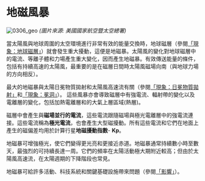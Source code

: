 # 地磁風暴

![0306_geo](./static/0306_geo.jpg)
*(圖片來源: 美國國家航空暨太空總署)*

當太陽風與地球周圍的太空環境進行非常有效的能量交換時，地球磁層（參閱[「現象：地球磁層」](/#/zh_hk/section/phenomena/earth-magnetosphere)）就會發生重大擾動，這便是地磁暴。太陽風的變化對地球磁層中的電流、等離子體和力場產生重大變化，因而產生地磁暴。有效傳送能量的條件，包括有持續高速的太陽風，最重要的是在磁層日間時太陽風磁場向南（與地球力場的方向相反）。

最大的地磁暴與太陽日冕物質拋射和太陽風高速流有關（參閱[「現象：日冕物質拋射」](/#/zh_hk/section/phenomena/coronal-mass-ejections)和[「現象：冕洞」](/#/zh_hk/section/phenomena/coronal-holes)）。 這些風暴亦會導致磁層中有強電流、輻射帶的變化以及電離層的變化，包括加熱電離層和的大氣上層區域(熱層)。

磁層中會產生與**磁場並行的電流**，這些電流跟隨磁場與極光電離層中的強電流連接。這些電流稱為**極光電流**，也會產生大型磁擾動。所有這些電流和它們在地面上產生的磁偏差均用於計算行星**地磁擾動指數**- **Kp**。 

地磁暴可增強極光，使它們變得更光亮和更接近赤道。地磁暴通常持續數小時至數天，最強烈的可持續長達一周。它們的頻率在太陽活動極大期附近較高；但由於太陽風高速流，在太陽週期的下降階段也常見。

地磁暴可給許多活動、科技系統和關鍵基礎設施帶來問題（參閱[「影響」](/#/zh_hk/impacts)）。